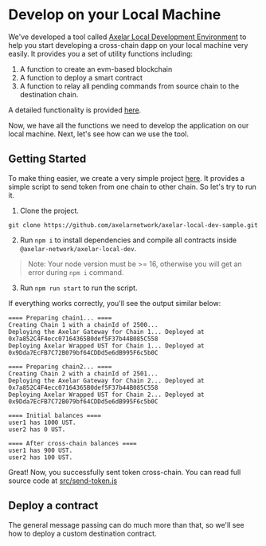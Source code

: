 # Develop on your Local Machine

We've developed a tool called [Axelar Local Development Environment](https://github.com/axelarnetwork/axelar-local-dev) to help you start developing a cross-chain dapp on your local machine very easily. It provides you a set of utility functions including:

1. A function to create an evm-based blockchain
2. A function to deploy a smart contract
3. A function to relay all pending commands from source chain to the destination chain.

A detailed functionality is provided [here](https://github.com/axelarnetwork/axelar-local-dev).

Now, we have all the functions we need to develop the application on our local machine. Next, let's see how can we use the tool.

## Getting Started

To make thing easier, we create a very simple project [here](https://github.com/axelarnetwork/axelar-local-dev-sample). It provides a simple script to send token from one chain to other chain. So let's try to run it.

1. Clone the project.

```
git clone https://github.com/axelarnetwork/axelar-local-dev-sample.git
```

2. Run `npm i` to install dependencies and compile all contracts inside `@axelar-network/axelar-local-dev`.

> Note: Your node version must be >= 16, otherwise you will get an error during `npm i` command.

3. Run `npm run start` to run the script.

If everything works correctly, you'll see the output similar below:

```
==== Preparing chain1... ====
Creating Chain 1 with a chainId of 2500...
Deploying the Axelar Gateway for Chain 1... Deployed at 0x7a852C4F4ecc07164365B0def5F37b44B085C558
Deploying Axelar Wrapped UST for Chain 1... Deployed at 0x9Dda7EcFB7C72B079bf64CDDd5e6dB995F6c5b0C

==== Preparing chain2... ====
Creating Chain 2 with a chainId of 2501...
Deploying the Axelar Gateway for Chain 2... Deployed at 0x7a852C4F4ecc07164365B0def5F37b44B085C558
Deploying Axelar Wrapped UST for Chain 2... Deployed at 0x9Dda7EcFB7C72B079bf64CDDd5e6dB995F6c5b0C

==== Initial balances ====
user1 has 1000 UST.
user2 has 0 UST.

==== After cross-chain balances ====
user1 has 900 UST.
user2 has 100 UST.
```

Great! Now, you successfully sent token cross-chain. You can read full source code at [src/send-token.js](https://github.com/axelarnetwork/axelar-local-dev-sample/blob/main/src/send-token.js)

## Deploy a contract

The general message passing can do much more than that, so we'll see how to deploy a custom destination contract.
